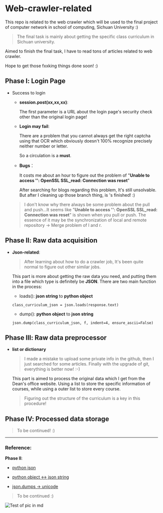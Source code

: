 # Web-crawler-related

This repo is related to the web crawler which will be used to the final project of computer network in school of computing, Sichuan University :)

>The final task is mainly about getting the specific class curriculum in Sichuan university.

Aimed to finish the final task, I have to read tons of articles related to web crawler.

Hope to get those fxxking things done soon! :)

## Phase Ⅰ: Login Page

* Success to login

    * **session.post(xx,xx,xx)**:

         The first parameter is a URL about the login page's security check other than the original login page!
    * **Login may fail**:
    
        There are a problem that you cannot always get the right captcha using that OCR which obviously doesn't 100% recognize precisely neither number or letter.
      
        So a circulation is a **must**.
        
    * **Bugs**： 
    
        It costs me about an hour to figure out the problem of "**Unable to access '': OpenSSL SSL_read: Connection was reset**"
        
        After searching for blogs regarding this problem, It's still unsolvable. But after I cleaning up those branch thing, is 's finished! :) 
        
    > I don't know why there always be some problem about the pull and push...It seems like "**Unable to access '': OpenSSL SSL_read: Connection was reset**" is shown when you pull or push. The essence of it may be the synchronization of local and remote repository -> Merge problem of l and r.
    

## Phase Ⅱ: Raw data acquisition

* **Json-related**:
    
   > After learning about how to do a crawler job, It's been quite normal to figure out other similar jobs.
   
   This part is more about getting the 
   raw data you need, and putting 
   them into a file which type is definitely be 
   **JSON**.
   There are two main function in the process:
   * loads(): **json string** to **python object**
   
   `class_curriculum_json = json.loads(response.text)`
   
   * dump(): **python object** to **json string**
   
   `json.dump(class_curriculum_json, f, indent=4, ensure_ascii=False)`
   
   >
   
## Phase Ⅲ: Raw data preprocessor



* **list or dictionary**

    > I made a mistake to upload some private info in the github, then I just searched for some 
    >articles. Finally with the upgrade of git, everything is better now! :-)
    
    This part is aimed to process the original data which I get from the Dean's office website.
    Using a list to store the specific information of courses, while using a outer list to store every course.
    
    > Figuring out the structure of the curriculum is a key in this procedure!
    
 
## Phase Ⅳ: Processed data storage

   > To be continued! :)
    
---

### Reference:

**Phase Ⅱ**:

* [python json](https://www.runoob.com/python/python-json.html)

* [python object <-> json string](https://blog.csdn.net/tterminator/article/details/63289400)

* [json.dumps -> unicode](https://blog.csdn.net/firefox1/article/details/78331369)
> To be continued :) 

![Test of pic in md](https://s2.loli.net/2021/12/11/hFjkSlPrNvYVdOM.png)